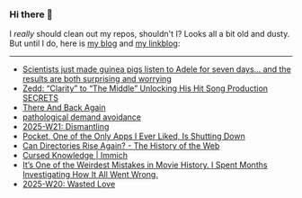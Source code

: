 ### Hi there 👋

I _really_ should clean out my repos, shouldn't I? Looks all a bit old and dusty. But until I do, here is [my blog](https://lostfocus.de/) and [my linkblog](https://dominikschwind.com/links):

--- 

<!-- POST-LIST:START -->
- [Scientists just made guinea pigs listen to Adele for seven days… and the results are both surprising and worrying](https://www.musicradar.com/music-tech/scientists-just-made-guinea-pigs-listen-to-adele-for-seven-days-and-the-results-are-both-surprising-and-worrying)
- [Zedd: “Clarity” to “The Middle” Unlocking His Hit Song Production SECRETS](https://www.youtube.com/watch?v=UM2zJ9NNjho)
- [There And Back Again](https://lostfocus.de/2025/05/26/there-and-back-again/)
- [pathological demand avoidance](https://winnielim.org/journal/pathological-demand-avoidance/)
- [2025-W21: Dismantling](https://lostfocus.de/2025/05/25/2025-w21-dismantling/)
- [Pocket, One of the Only Apps I Ever Liked, Is Shutting Down](https://www.404media.co/pocket-app-shutting-down-mozilla/)
- [Can Directories Rise Again? - The History of the Web](https://thehistoryoftheweb.com/can-directories-rise-again/)
- [Cursed Knowledge | Immich](https://immich.app/cursed-knowledge/)
- [It’s One of the Weirdest Mistakes in Movie History. I Spent Months Investigating How It All Went Wrong.](https://slate.com/culture/2025/05/birds-movies-charlies-angels-2000-pygmy-nuthatch.html)
- [2025-W20: Wasted Love](https://lostfocus.de/2025/05/18/2024-w20-wasted-love/)
<!-- POST-LIST:END -->

<!--
**lostfocus/lostfocus** is a ✨ _special_ ✨ repository because its `README.md` (this file) appears on your GitHub profile.

Here are some ideas to get you started:

- 🔭 I’m currently working on ...
- 🌱 I’m currently learning ...
- 👯 I’m looking to collaborate on ...
- 🤔 I’m looking for help with ...
- 💬 Ask me about ...
- 📫 How to reach me: ...
- 😄 Pronouns: ...
- ⚡ Fun fact: ...
-->
